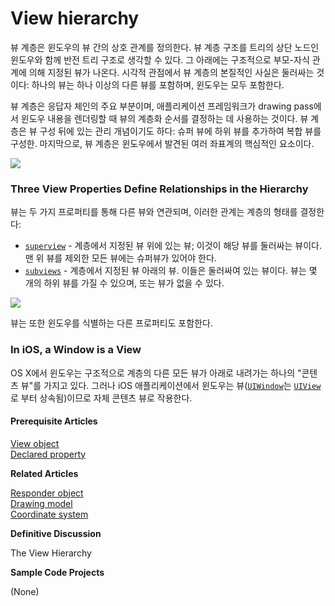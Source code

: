 # View hierarchy

뷰 계층은 윈도우의 뷰 간의 상호 관계를 정의한다. 뷰 계층 구조를 트리의 상단 노드인 윈도우와 함께 반전 트리 구조로 생각할 수 있다. 그 아래에는 구조적으로 부모-자식 관계에 의해 지정된 뷰가 나온다. 시각적 관점에서 뷰 계층의 본질적인 사실은 둘러싸는 것이다: 하나의 뷰는 하나 이상의 다른 뷰를 포함하며, 윈도우는 모두 포함한다.

뷰 계층은 응답자 체인의 주요 부분이며, 애플리케이션 프레임워크가 drawing pass에서 윈도우 내용을 렌더링할 때 뷰의 계층화 순서를 결정하는 데 사용하는 것이다. 뷰 계층은 뷰 구성 뒤에 있는 관리 개념이기도 하다: 슈퍼 뷰에 하위 뷰를 추가하여 복합 뷰를 구성한. 마지막으로, 뷰 계층은 윈도우에서 발견된 여러 좌표계의 핵심적인 요소이다.

![](../../.gitbook/assets/view_hierarchy_enclose.jpg)

### Three View Properties Define Relationships in the Hierarchy

뷰는 두 가지 프로퍼티를 통해 다른 뷰와 연관되며, 이러한 관계는 계층의 형태를 결정한다:

* [`superview`](https://developer.apple.com/documentation/uikit/uiview/1622474-superview) - 계층에서 지정된 뷰 위에 있는 뷰; 이것이 해당 뷰를 둘러싸는 뷰이다. 맨 위 뷰를 제외한 모든 뷰에는 슈퍼뷰가 있어야 한다.
* [`subviews`](https://developer.apple.com/documentation/uikit/uiview/1622614-subviews) - 계층에서 지정된 뷰 아래의 뷰. 이들은 둘러싸여 있는 뷰이다. 뷰는 몇 개의 하위 뷰를 가질 수 있으며, 또는 뷰가 없을 수 있다.

![](../../.gitbook/assets/view_hierarchy_relationships.jpg)

뷰는 또한 윈도우를 식별하는 다른 프로퍼티도 포함한다.

### In iOS, a Window is a View

OS X에서 윈도우는 구조적으로 계층의 다른 모든 뷰가 아래로 내려가는 하나의 "콘텐츠 뷰"를 가지고 있다. 그러나 iOS 애플리케이션에서 윈도우는 뷰\([`UIWindow`](https://developer.apple.com/documentation/uikit/uiwindow)는 [`UIView`](https://developer.apple.com/documentation/uikit/uiview)로 부터 상속됨\)이므로 자체 콘텐츠 뷰로 작용한다.

#### Prerequisite Articles

[View object](https://developer.apple.com/library/archive/documentation/General/Conceptual/Devpedia-CocoaApp/ViewObject.html#//apple_ref/doc/uid/TP40009071-CH5-SW1)  
[Declared property](https://developer.apple.com/library/archive/documentation/General/Conceptual/DevPedia-CocoaCore/DeclaredProperty.html#//apple_ref/doc/uid/TP40008195-CH13)

**Related Articles**

[Responder object](https://developer.apple.com/library/archive/documentation/General/Conceptual/Devpedia-CocoaApp/Responder.html#//apple_ref/doc/uid/TP40009071-CH1-SW1)  
[Drawing model](https://developer.apple.com/library/archive/documentation/General/Conceptual/Devpedia-CocoaApp/DrawingModel.html#//apple_ref/doc/uid/TP40009071-CH9-SW1)  
[Coordinate system](https://developer.apple.com/library/archive/documentation/General/Conceptual/Devpedia-CocoaApp/CoordinateSystem.html#//apple_ref/doc/uid/TP40009071-CH8-SW1)

**Definitive Discussion**

The View Hierarchy

**Sample Code Projects**

\(None\)

